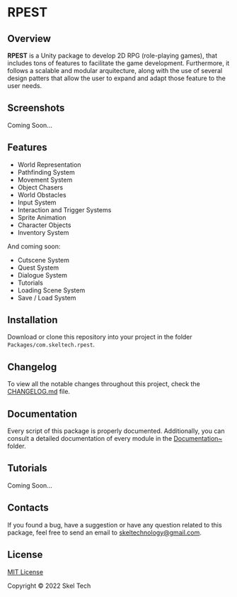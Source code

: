 # RPEST

## Overview

**RPEST** is a Unity package to develop 2D RPG (role-playing games), that includes tons of features to facilitate the game development. Furthermore, it follows a scalable and modular arquitecture, along with the use of several design patters that allow the user to expand and adapt those feature to the user needs.

## Screenshots

Coming Soon...

## Features

- World Representation
- Pathfinding System
- Movement System
- Object Chasers
- World Obstacles
- Input System
- Interaction and Trigger Systems
- Sprite Animation
- Character Objects
- Inventory System

And coming soon:

- Cutscene System
- Quest System
- Dialogue System
- Tutorials
- Loading Scene System
- Save / Load System

## Installation

Download or clone this repository into your project in the folder `Packages/com.skeltech.rpest`.

## Changelog

To view all the notable changes throughout this project, check the [CHANGELOG.md](./CHANGELOG.md) file.

## Documentation

Every script of this package is properly documented. Additionally, you can consult a detailed documentation of every module in the [Documentation~](./Documentation~/index.md) folder.

## Tutorials

Coming Soon...

## Contacts

If you found a bug, have a suggestion or have any question related to this package, feel free to send an email to [skeltechnology@gmail.com](mailto:skeltechnology@gmail.com).

## License

[MIT License](./LICENSE.md)

Copyright © 2022 Skel Tech
